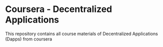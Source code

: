 # Coursera - Decentralized Applications
 This repository contains all course materials of Decentralized Applications (Dapps) from coursera
